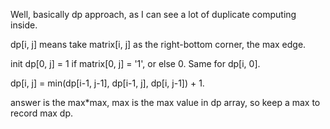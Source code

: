 
Well, basically dp approach, as I can see a lot of duplicate computing inside.  

dp[i, j] means take matrix[i, j] as the right-bottom corner, the max edge.  

init dp[0, j] = 1 if matrix[0, j] = '1', or else 0.  Same for dp[i, 0].   

dp[i, j] = min(dp[i-1, j-1], dp[i-1, j], dp[i, j-1]) + 1.    

answer is the max*max, max is the max value in dp array, so keep a max to record max dp.    

 
